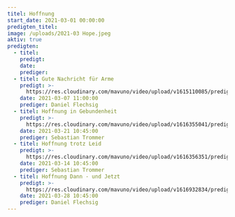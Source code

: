 ```yaml
---
titel: Hoffnung
start_date: 2021-03-01 00:00:00
predigten_titel:
image: /uploads/2021-03 Hope.jpeg
aktiv: true
predigten:
  - titel:
    predigt:
    date:
    prediger:
  - titel: Gute Nachricht für Arme
    predigt: >-
      https://res.cloudinary.com/mavuno/video/upload/v1615110085/predigten/2021-03%20Hoffnung%20in%20der%20Dunkelheit/2021-03-07_GoDi_Mavuno_Berlin_-_Hoffnung_1.mp3
    date: 2021-03-07 11:00:00
    prediger: Daniel Flechsig
  - titel: Hoffnung in Gebundenheit
    predigt: >-
      https://res.cloudinary.com/mavuno/video/upload/v1616355041/predigten/2021-03%20Hoffnung%20in%20der%20Dunkelheit/Hoffnung_in_der_Dunkelheit_3___21.03.2021___Sebastian_Trommer.mp3
    date: 2021-03-21 10:45:00
    prediger: Sebastian Trommer
  - titel: Hoffnung trotz Leid
    predigt: >-
      https://res.cloudinary.com/mavuno/video/upload/v1616356351/predigten/2021-03%20Hoffnung%20in%20der%20Dunkelheit/Hoffnung_in_der_Dunkelheit_2___14.03.2021___Sebastian_Trommer.mp3
    date: 2021-03-14 10:45:00
    prediger: Sebastian Trommer
  - titel: Hoffnung Dann - und Jetzt
    predigt: >-
      https://res.cloudinary.com/mavuno/video/upload/v1616932834/predigten/2021-03%20Hoffnung%20in%20der%20Dunkelheit/2021-03-28_GoDi_Mavuno_Berlin_-_Hoffnung_4a.mov
    date: 2021-03-28 10:45:00
    prediger: Daniel Flechsig
---
```


